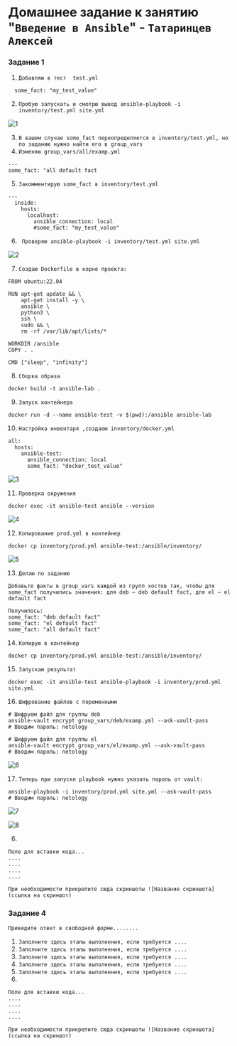 # Домашнее задание к занятию "`Введение в Ansible`" - `Татаринцев Алексей`


### Задание 1

1. `Добавляю в тест  test.yml`

```
  some_fact: "my_test_value" 
  ```
2. `Пробую запускать и смотрю вывод ansible-playbook -i inventory/test.yml site.yml`

![1](https://github.com/Foxbeerxxx/work_in_playbook/blob/main/img/img1.png)

3. `В вашем случае some_fact переопределяется в inventory/test.yml, но по заданию нужно найти его в group_vars`
4. `Изменяю group_vars/all/examp.yml`

```
---
some_fact: "all default fact 
```
5. `Закомментирую some_fact в inventory/test.yml`

```
---
  inside:
    hosts:
      localhost:
        ansible_connection: local
        #some_fact: "my_test_value" 

```
6. ` Проверяю ansible-playbook -i inventory/test.yml site.yml`

![2](https://github.com/Foxbeerxxx/work_in_playbook/blob/main/img/img2.png)


7. `Создаю Dockerfile в корне проекта:`
```
FROM ubuntu:22.04

RUN apt-get update && \
    apt-get install -y \
    ansible \
    python3 \
    ssh \
    sudo && \
    rm -rf /var/lib/apt/lists/*

WORKDIR /ansible
COPY . .

CMD ["sleep", "infinity"]
```
8. `Сборка образа`

```
docker build -t ansible-lab .
```
9. `Запуск контейнера`

```
docker run -d --name ansible-test -v $(pwd):/ansible ansible-lab
```

10. `Настройка инвентаря ,создаею inventory/docker.yml`

```
all:
  hosts:
    ansible-test:
      ansible_connection: local
      some_fact: "docker_test_value"
```
![3](https://github.com/Foxbeerxxx/work_in_playbook/blob/main/img/img3.png)

11. `Проверка окружения`

```
docker exec -it ansible-test ansible --version

```
![4](https://github.com/Foxbeerxxx/work_in_playbook/blob/main/img/img4.png)

12. `Копирование prod.yml в контейнер`

```
docker cp inventory/prod.yml ansible-test:/ansible/inventory/
```

![5](https://github.com/Foxbeerxxx/work_in_playbook/blob/main/img/img5.png)




13. `Делаю по заданию`
```
Добавьте факты в group_vars каждой из групп хостов так, чтобы для some_fact получились значения: для deb — deb default fact, для el — el default fact

Получилось:
some_fact: "deb default fact" 
some_fact: "el default fact"
some_fact: "all default fact"
```

14. `Копирую в контейнер`
```
docker cp inventory/prod.yml ansible-test:/ansible/inventory/
```

15. `Запускаю результат`
```
docker exec -it ansible-test ansible-playbook -i inventory/prod.yml site.yml
```
16. `Шифрование файлов с переменными`
```
# Шифруем файл для группы deb
ansible-vault encrypt group_vars/deb/examp.yml --ask-vault-pass
# Вводим пароль: netology

# Шифруем файл для группы el
ansible-vault encrypt group_vars/el/examp.yml --ask-vault-pass
# Вводим пароль: netology
```
![6](https://github.com/Foxbeerxxx/work_in_playbook/blob/main/img/img6.png)

17. `Теперь при запуске playbook нужно указать пароль от vault:`
```
ansible-playbook -i inventory/prod.yml site.yml --ask-vault-pass
# Вводим пароль: netology
```
![7](https://github.com/Foxbeerxxx/work_in_playbook/blob/main/img/img7.png)

![8](https://github.com/Foxbeerxxx/work_in_playbook/blob/main/img/img8.png)

6. 

```
Поле для вставки кода...
....
....
....
....
```

`При необходимости прикрепитe сюда скриншоты
![Название скриншота](ссылка на скриншот)`

### Задание 4

`Приведите ответ в свободной форме........`

1. `Заполните здесь этапы выполнения, если требуется ....`
2. `Заполните здесь этапы выполнения, если требуется ....`
3. `Заполните здесь этапы выполнения, если требуется ....`
4. `Заполните здесь этапы выполнения, если требуется ....`
5. `Заполните здесь этапы выполнения, если требуется ....`
6. 

```
Поле для вставки кода...
....
....
....
....
```

`При необходимости прикрепитe сюда скриншоты
![Название скриншота](ссылка на скриншот)`
